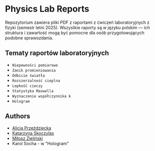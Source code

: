 # Physics Lab Reports

Repozytorium zawiera pliki PDF z raportami z ćwiczeń laboratoryjnych z fizyki (semestr letni 2025). Wszystkie raporty są w języku polskim — ich struktura i zawartość mogą być pomocne dla osób przygotowujących podobne sprawozdania.

## Tematy raportów laboratoryjnych

- `Niepewności pomiarowe`
- `Zanik promieniowania`
- `Odbicie światła`
- `Rozszerzalność cieplna`
- `Lepkość cieczy`
- `Statystyka Maxwella`
- `Wyznaczenie współczynnika k`
- `Hologram`

## Authors

- [Alicja Przeździecka](https://github.com/aprzezdziecka) 
- [Katarzyna Skoczylas](https://github.com/kasia-sko) 
- [Miłosz Zieliński](https://github.com/zielinskim04) 
- Karol Socha - w "Hologram"

